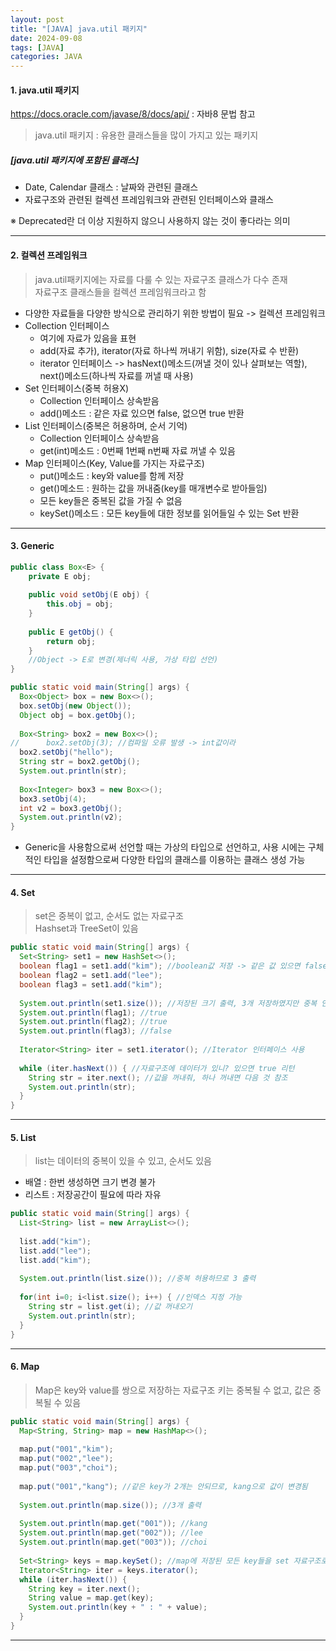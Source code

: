 ```yaml
---
layout: post
title: "[JAVA] java.util 패키지"
date: 2024-09-08
tags: [JAVA]
categories: JAVA
---
```


#### 1. java.util 패키지

https://docs.oracle.com/javase/8/docs/api/ : 자바8 문법 참고

> java.util 패키지 : 유용한 클래스들을 많이 가지고 있는 패키지

##### [java.util 패키지에 포함된 클래스]
- Date, Calendar 클래스 : 날짜와 관련된 클래스
- 자료구조와 관련된 컬렉션 프레임워크와 관련된 인터페이스와 클래스

※ Deprecated란 더 이상 지원하지 않으니 사용하지 않는 것이 좋다라는 의미

---

#### 2. 컬렉션 프레임워크

> java.util패키지에는 자료를 다룰 수 있는 자료구조 클래스가 다수 존재   
> 자료구조 클래스들을 컬렉션 프레임워크라고 함

- 다양한 자료들을 다양한 방식으로 관리하기 위한 방법이 필요 -> 컬렉션 프레임워크
- Collection 인터페이스
  - 여기에 자료가 있음을 표현
  - add(자료 추가), iterator(자료 하나씩 꺼내기 위함), size(자료 수 반환)
  - iterator 인터페이스 -> hasNext()메소드(꺼낼 것이 있나 살펴보는 역할), next()메소드(하나씩 자료를 꺼낼 때 사용)
- Set 인터페이스(중복 허용X)
  - Collection 인터페이스 상속받음
  - add()메소드 : 같은 자료 있으면 false, 없으면 true 반환
- List 인터페이스(중복은 허용하며, 순서 기억)
  - Collection 인터페이스 상속받음
  - get(int)메소드 : 0번째 1번째 n번째 자료 꺼낼 수 있음
- Map 인터페이스(Key, Value를 가지는 자료구조)
  - put()메소드 : key와 value를 함께 저장
  - get()메소드 : 원하는 값을 꺼내줌(key를 매개변수로 받아들임)
  - 모든 key들은 중복된 값을 가질 수 없음
  - keySet()메소드 : 모든 key들에 대한 정보를 읽어들일 수 있는 Set 반환

---

#### 3. Generic

```java
public class Box<E> {
	private E obj;
	
	public void setObj(E obj) {
		this.obj = obj;
	}
	
	public E getObj() {
		return obj;
	}
	//Object -> E로 변경(제너릭 사용, 가상 타입 선언)
}
```

```java
public static void main(String[] args) {
  Box<Object> box = new Box<>();
  box.setObj(new Object());
  Object obj = box.getObj();
  
  Box<String> box2 = new Box<>();
//		box2.setObj(3); //컴파일 오류 발생 -> int값이라
  box2.setObj("hello");
  String str = box2.getObj();
  System.out.println(str);
  
  Box<Integer> box3 = new Box<>();
  box3.setObj(4);
  int v2 = box3.getObj();
  System.out.println(v2);
}
```

- Generic을 사용함으로써 선언할 때는 가상의 타입으로 선언하고, 사용 시에는 구체적인 타입을 설정함으로써 다양한 타입의 클래스를 이용하는 클래스 생성 가능

---

#### 4. Set

> set은 중복이 없고, 순서도 없는 자료구조   
> Hashset과 TreeSet이 있음

```java
public static void main(String[] args) {
  Set<String> set1 = new HashSet<>();
  boolean flag1 = set1.add("kim"); //boolean값 저장 -> 같은 값 있으면 false
  boolean flag2 = set1.add("lee");
  boolean flag3 = set1.add("kim");
  
  System.out.println(set1.size()); //저장된 크기 출력, 3개 저장하였지만 중복 안되므로 2개 출력
  System.out.println(flag1); //true
  System.out.println(flag2); //true
  System.out.println(flag3); //false
  
  Iterator<String> iter = set1.iterator(); //Iterator 인터페이스 사용
  
  while (iter.hasNext()) { //자료구조에 데이터가 있니? 있으면 true 리턴
    String str = iter.next(); //값을 꺼내줘, 하나 꺼내면 다음 것 참조
    System.out.println(str);
  }
}
```

---

#### 5. List

> list는 데이터의 중복이 있을 수 있고, 순서도 있음

- 배열 : 한번 생성하면 크기 변경 불가
- 리스트 : 저장공간이 필요에 따라 자유

```java
public static void main(String[] args) {
  List<String> list = new ArrayList<>();
  
  list.add("kim");
  list.add("lee");
  list.add("kim");
  
  System.out.println(list.size()); //중복 허용하므로 3 출력
  
  for(int i=0; i<list.size(); i++) { //인덱스 지정 가능
    String str = list.get(i); //값 꺼내오기
    System.out.println(str);
  }
}
```

---

#### 6. Map

> Map은 key와 value를 쌍으로 저장하는 자료구조 키는 중복될 수 없고, 값은 중복될 수 있음

```java
public static void main(String[] args) {
  Map<String, String> map = new HashMap<>();
  
  map.put("001","kim");
  map.put("002","lee");
  map.put("003","choi");
  
  map.put("001","kang"); //같은 key가 2개는 안되므로, kang으로 값이 변경됨
  
  System.out.println(map.size()); //3개 출력
  
  System.out.println(map.get("001")); //kang
  System.out.println(map.get("002")); //lee
  System.out.println(map.get("003")); //choi
  
  Set<String> keys = map.keySet(); //map에 저장된 모든 key들을 set 자료구조로 꺼냄
  Iterator<String> iter = keys.iterator();
  while (iter.hasNext()) {
    String key = iter.next();
    String value = map.get(key);
    System.out.println(key + " : " + value);
  }
}
```

---